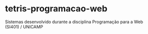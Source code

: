 # tetris-programacao-web
Sistemas desenvolvido durante a disciplina Programação para a Web (SI401) / UNICAMP
